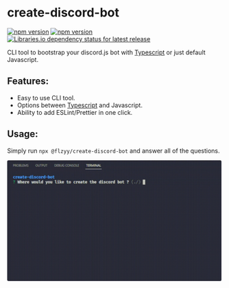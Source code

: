 # create-discord-bot

[![npm version](https://img.shields.io/npm/v/@flzyy%2Fcreate-discord-bot.svg)](https://www.npmjs.com/package/@flzyy/create-discord-bot)
[![npm version](https://img.shields.io/npm/dm/@flzyy%2Fcreate-discord-bot.svg)](https://www.npmjs.com/package/@flzyy/create-discord-bot)
[![Libraries.io dependency status for latest release](https://img.shields.io/librariesio/release/npm/@flzyy/create-discord-bot)](https://www.npmjs.com/package/@flzyy/create-discord-bot)

CLI tool to bootstrap your discord.js bot with
[Typescript](https://www.npmjs.com/package/typescript) or just default Javascript.

## Features:

-   Easy to use CLI tool.
-   Options between [Typescript](https://www.npmjs.com/package/typescript) and Javascript.
-   Ability to add ESLint/Prettier in one click.

## Usage:

Simply run `npx @flzyy/create-discord-bot` and answer all of the questions.

<img src="assets/main.gif" width="500" style="border-radius: .2rem;">
